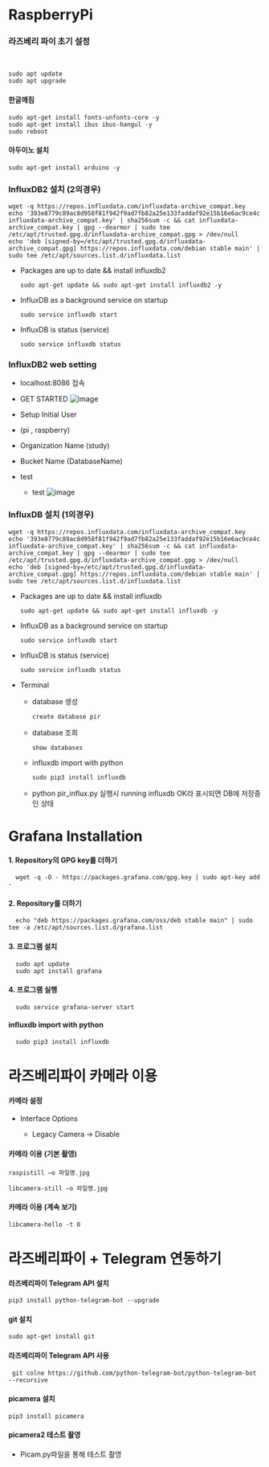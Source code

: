 # RaspberryPi

<h3>라즈베리 파이 초기 설정</h3>
<br>
  
    sudo apt update
    sudo apt upgrade

<h4>한글깨짐</h4>
    
    sudo apt-get install fonts-unfonts-core -y
    sudo apt-get install ibus ibus-hangul -y
    sudo reboot

<h4>아두이노 설치</h4>

    sudo apt-get install arduino -y

<h3>InfluxDB2 설치 (2의경우)</h3>

    wget -q https://repos.influxdata.com/influxdata-archive_compat.key
    echo '393e8779c89ac8d958f81f942f9ad7fb82a25e133faddaf92e15b16e6ac9ce4c influxdata-archive_compat.key' | sha256sum -c && cat influxdata-archive_compat.key | gpg --dearmor | sudo tee /etc/apt/trusted.gpg.d/influxdata-archive_compat.gpg > /dev/null
    echo 'deb [signed-by=/etc/apt/trusted.gpg.d/influxdata-archive_compat.gpg] https://repos.influxdata.com/debian stable main' | sudo tee /etc/apt/sources.list.d/influxdata.list


* Packages are up to date && install influxdb2

      sudo apt-get update && sudo apt-get install influxdb2 -y

* InfluxDB as a background service on startup

      sudo service influxdb start
  
* InfluxDB is status (service)

      sudo service influxdb status

<h3>InfluxDB2 web setting </h3>

* localhost:8086 접속

* GET STARTED
  ![image](https://github.com/ikk5515/RaspberryPi/assets/22267184/6fbe50d0-a6c9-433f-9e37-1a5027b314b2)

* Setup Initial User
* (pi , raspberry)
* Organization Name (study)
* Bucket Name (DatabaseName)
* test
  * test
![image](https://github.com/ikk5515/RaspberryPi/assets/22267184/6c0f0f75-35f7-4611-bd0c-c5eac3139b65)


<h3>InfluxDB 설치 (1의경우)</h3>

    wget -q https://repos.influxdata.com/influxdata-archive_compat.key
    echo '393e8779c89ac8d958f81f942f9ad7fb82a25e133faddaf92e15b16e6ac9ce4c influxdata-archive_compat.key' | sha256sum -c && cat influxdata-archive_compat.key | gpg --dearmor | sudo tee /etc/apt/trusted.gpg.d/influxdata-archive_compat.gpg > /dev/null
    echo 'deb [signed-by=/etc/apt/trusted.gpg.d/influxdata-archive_compat.gpg] https://repos.influxdata.com/debian stable main' | sudo tee /etc/apt/sources.list.d/influxdata.list


* Packages are up to date && install influxdb

      sudo apt-get update && sudo apt-get install influxdb -y

* InfluxDB as a background service on startup

      sudo service influxdb start
  
* InfluxDB is status (service)

      sudo service influxdb status


* Terminal
  * database 생성
  
        create database pir

  * database 조회
 
        show databases

  * influxdb import with python

        sudo pip3 install influxdb

  * python pir_influx.py 실행시 running influxdb OK라 표시되면 DB에 저장중인 상태


# Grafana Installation

<h4>1. Repository의 GPG key를 더하기</h4>

      wget -q -O - https://packages.grafana.com/gpg.key | sudo apt-key add -

<h4>2. Repository를 더하기</h4>

      echo "deb https://packages.grafana.com/oss/deb stable main" | sudo tee -a /etc/apt/sources.list.d/grafana.list

<h4>3. 프로그램 설치</h4>

      sudo apt update
      sudo apt install grafana

<h4>4. 프로그램 실행</h4>

      sudo service grafana-server start

<h4>influxdb import with python</h4>

      sudo pip3 install influxdb


# 라즈베리파이 카메라 이용

<h4>카메라 설정</h4>

* Interface Options

  * Legacy Camera -> Disable

<h4>카메라 이용 (기본 촬영)</h4>
  
    raspistill –o 파일명.jpg 

    libcamera-still –o 파일명.jpg 

<h4>카메라 이용 (계속 보기)</h4>

    libcamera-hello -t 0

# 라즈베리파이 + Telegram 연동하기

<h4>라즈베리파이 Telegram API 설치</h4>

    pip3 install python-telegram-bot --upgrade
    
<h4>git 설치</h4>

    sudo apt-get install git

<h4>라즈베리파이 Telegram API 사용</h4>
 
     git colne https://github.com/python-telegram-bot/python-telegram-bot --recursive

<h4>picamera 설치</h4>

    pip3 install picamera

<h4>picamera2 테스트 촬영</h4>

  * Picam.py파일을 통해 테스트 촬영
